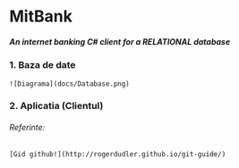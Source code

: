 # MitBank
##### An internet banking  C# client for a RELATIONAL database
### 1. Baza de date
    ![Diagrama](docs/Database.png)
### 2. Aplicatia (Clientul)

###### Referinte:
    [Gid github!](http://rogerdudler.github.io/git-guide/)

